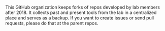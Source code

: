 This GitHub organization keeps forks of repos developed by lab members after 2018.
It collects past and present tools from the lab in a centralized place and serves as a backup.
If you want to create issues or send pull requests, please do that at the parent repos.
